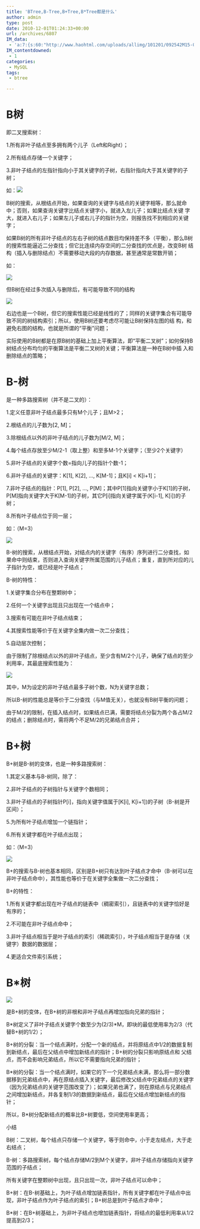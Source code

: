 ```yaml
---
title: 'BTree,B-Tree,B+Tree,B*Tree都是什么'
author: admin
type: post
date: 2010-12-01T01:24:33+00:00
url: /archives/6807
IM_data:
 - 'a:7:{s:60:"http://www.haohtml.com/uploads/allimg/101201/092542M15-0.jpg";s:71:"http://blog.haohtml.com/wp-content/uploads/2011/03/64d7_092542M15-0.jpg";s:60:"http://www.haohtml.com/uploads/allimg/101201/0925421M8-1.jpg";s:71:"http://blog.haohtml.com/wp-content/uploads/2011/03/5921_0925421M8-1.jpg";s:60:"http://www.haohtml.com/uploads/allimg/101201/092542L35-2.jpg";s:71:"http://blog.haohtml.com/wp-content/uploads/2011/03/ff9a_092542L35-2.jpg";s:59:"http://www.haohtml.com/uploads/allimg/101201/092542II-3.jpg";s:70:"http://blog.haohtml.com/wp-content/uploads/2011/03/a80b_092542II-3.jpg";s:61:"http://www.haohtml.com/uploads/allimg/101201/0925421500-4.jpg";s:72:"http://blog.haohtml.com/wp-content/uploads/2011/03/1150_0925421500-4.jpg";s:61:"http://www.haohtml.com/uploads/allimg/101201/0925424554-5.jpg";s:72:"http://blog.haohtml.com/wp-content/uploads/2011/03/fec9_0925424554-5.jpg";s:61:"http://www.haohtml.com/uploads/allimg/101201/0925426153-6.jpg";s:72:"http://blog.haohtml.com/wp-content/uploads/2011/03/924f_0925426153-6.jpg";}'
IM_contentdowned:
 - 1
categories:
 - MySQL
tags:
 - btree

---
```


# B树

即二叉搜索树：


1.所有非叶子结点至多拥有两个儿子（Left和Right）；


2.所有结点存储一个关键字；


3.非叶子结点的左指针指向小于其关键字的子树，右指针指向大于其关键字的子树；


如：![](http://www.haohtml.com/uploads/allimg/101201/092542M15-0.jpg)

B树的搜索，从根结点开始，如果查询的关键字与结点的关键字相等，那么就命中；否则，如果查询关键字比结点关键字小，就进入左儿子；如果比结点关键 字大，就进入右儿子；如果左儿子或右儿子的指针为空，则报告找不到相应的关键字；

如果B树的所有非叶子结点的左右子树的结点数目均保持差不多（平衡），那么B树的搜索性能逼近二分查找；但它比连续内存空间的二分查找的优点是，改变B树 结构（插入与删除结点）不需要移动大段的内存数据，甚至通常是常数开销；


如：


![](http://www.haohtml.com/uploads/allimg/101201/0925421M8-1.jpg)

但B树在经过多次插入与删除后，有可能导致不同的结构


![](http://www.haohtml.com/uploads/allimg/101201/092542L35-2.jpg)

右边也是一个B树，但它的搜索性能已经是线性的了；同样的关键字集合有可能导致不同的树结构索引；所以，使用B树还要考虑尽可能让B树保持左图的结 构，和避免右图的结构，也就是所谓的“平衡”问题；


实际使用的B树都是在原B树的基础上加上平衡算法，即“平衡二叉树”；如何保持B树结点分布均匀的平衡算法是平衡二叉树的关键；平衡算法是一种在B树中插 入和删除结点的策略；


# B-树

是一种多路搜索树（并不是二叉的）：


1.定义任意非叶子结点最多只有M个儿子；且M>2；


2.根结点的儿子数为[2, M]；


3.除根结点以外的非叶子结点的儿子数为[M/2, M]；


4.每个结点存放至少M/2-1（取上整）和至多M-1个关键字；（至少2个关键字）


5.非叶子结点的关键字个数=指向儿子的指针个数-1；


6.非叶子结点的关键字：K[1], K[2], …, K[M-1]；且K[i] < K[i+1]；


7.非叶子结点的指针：P[1], P[2], …, P[M]；其中P[1]指向关键字小于K[1]的子树，P[M]指向关键字大于K[M-1]的子树，其它P[i]指向关键字属于(K[i-1], K[i])的子树；


8.所有叶子结点位于同一层；


如：（M=3）


![](http://www.haohtml.com/uploads/allimg/101201/092542II-3.jpg)

B-树的搜索，从根结点开始，对结点内的关键字（有序）序列进行二分查找，如果命中则结束，否则进入查询关键字所属范围的儿子结点；重复，直到所对应的儿 子指针为空，或已经是叶子结点；


B-树的特性：


1.关键字集合分布在整颗树中；


2.任何一个关键字出现且只出现在一个结点中；


3.搜索有可能在非叶子结点结束；


4.其搜索性能等价于在关键字全集内做一次二分查找；


5.自动层次控制；


由于限制了除根结点以外的非叶子结点，至少含有M/2个儿子，确保了结点的至少利用率，其最底搜索性能为：


![](http://www.haohtml.com/uploads/allimg/101201/0925421500-4.jpg)

其中，M为设定的非叶子结点最多子树个数，N为关键字总数；


所以B-树的性能总是等价于二分查找（与M值无关），也就没有B树平衡的问题；


由于M/2的限制，在插入结点时，如果结点已满，需要将结点分裂为两个各占M/2的结点；删除结点时，需将两个不足M/2的兄弟结点合并；


# B+树

B+树是B-树的变体，也是一种多路搜索树：


1.其定义基本与B-树同，除了：


2.非叶子结点的子树指针与关键字个数相同；


3.非叶子结点的子树指针P[i]，指向关键字值属于[K[i], K[i+1])的子树（B-树是开区间）；


5.为所有叶子结点增加一个链指针；


6.所有关键字都在叶子结点出现；


如：（M=3）


![](http://www.haohtml.com/uploads/allimg/101201/0925424554-5.jpg)

B+的搜索与B-树也基本相同，区别是B+树只有达到叶子结点才命中（B-树可以在非叶子结点命中），其性能也等价于在关键字全集做一次二分查找；


B+的特性：


1.所有关键字都出现在叶子结点的链表中（稠密索引），且链表中的关键字恰好是有序的；


2.不可能在非叶子结点命中；


3.非叶子结点相当于是叶子结点的索引（稀疏索引），叶子结点相当于是存储（关键字）数据的数据层；


4.更适合文件索引系统；


# B*树

![](http://www.haohtml.com/uploads/allimg/101201/0925426153-6.jpg)

是B+树的变体，在B+树的非根和非叶子结点再增加指向兄弟的指针；


B*树定义了非叶子结点关键字个数至少为(2/3)*M，即块的最低使用率为2/3（代替B+树的1/2）；


B+树的分裂：当一个结点满时，分配一个新的结点，并将原结点中1/2的数据复制到新结点，最后在父结点中增加新结点的指针；B+树的分裂只影响原结点和 父结点，而不会影响兄弟结点，所以它不需要指向兄弟的指针；


B*树的分裂：当一个结点满时，如果它的下一个兄弟结点未满，那么将一部分数据移到兄弟结点中，再在原结点插入关键字，最后修改父结点中兄弟结点的关键字 （因为兄弟结点的关键字范围改变了）；如果兄弟也满了，则在原结点与兄弟结点之间增加新结点，并各复制1/3的数据到新结点，最后在父结点增加新结点的指 针；


所以，B*树分配新结点的概率比B+树要低，空间使用率更高；


小结


B树：二叉树，每个结点只存储一个关键字，等于则命中，小于走左结点，大于走右结点；


B-树：多路搜索树，每个结点存储M/2到M个关键字，非叶子结点存储指向关键字范围的子结点；


所有关键字在整颗树中出现，且只出现一次，非叶子结点可以命中；


B+树：在B-树基础上，为叶子结点增加链表指针，所有关键字都在叶子结点中出现，非叶子结点作为叶子结点的索引；B+树总是到叶子结点才命中；


B*树：在B+树基础上，为非叶子结点也增加链表指针，将结点的最低利用率从1/2提高到2/3；